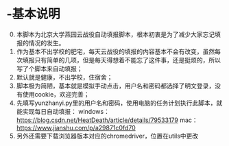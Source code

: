 # -基本说明
0. 本脚本为北京大学燕园云战役自动填报脚本，根本初衷是为了减少大家忘记填报的情况的发生。
1. 作为基本不出学校的肥宅，每天云战役的填报的内容基本不会有改变，虽然每次填报只有简单的几项，但是每天得想着不能忘了这件事，还是挺烦的，所以写了个脚本来自动填报；
2. 默认就是健康，不出学校，住宿舍；
3. 脚本极为简陋，基本就是模拟手动点击，用户名和密码都选择了明文登录，没有使用cookie，欢迎完善；
4. 先填写yunzhanyi.py里的用户名和密码，使用电脑的任务计划执行此脚本，就能实现每日自动填报：
  windows：https://blog.csdn.net/HeatDeath/article/details/79533179
  mac：https://www.jianshu.com/p/a29871c0fd70
5. 另外还需要下载浏览器版本对应的chromedriver，位置在utils中更改

